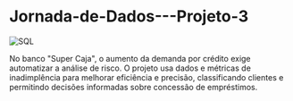 # Jornada-de-Dados---Projeto-3 
<img alt="SQL" src="https://img.shields.io/badge/SQL-000000?style=for-the-badge&logo=sql&logoColor=white" />

No banco "Super Caja", o aumento da demanda por crédito exige automatizar a análise de risco. O projeto usa dados e métricas de inadimplência para melhorar eficiência e precisão, classificando clientes e permitindo decisões informadas sobre concessão de empréstimos.

